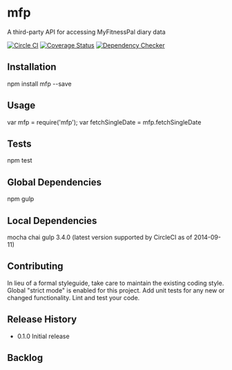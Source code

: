 mfp
==============
A third-party API for accessing MyFitnessPal diary data

[![Circle CI](https://circleci.com/gh/andrewzey/mfp.svg?style=shield&circle-token=e1f56bff19b1519adb77480cbb13550a0d3028e8)](https://circleci.com/gh/andrewzey/mfp)
[![Coverage Status](https://coveralls.io/repos/andrewzey/mfp/badge.png?branch=master)](https://coveralls.io/r/andrewzey/mfp?branch=master)
[![Dependency Checker](https://david-dm.org/andrewzey/mfp.png)](https://david-dm.org/andrewzey/mfp)

## Installation

  npm install mfp --save

## Usage

  var mfp = require('mfp');
  var fetchSingleDate = mfp.fetchSingleDate

## Tests

  npm test

## Global Dependencies
npm
gulp

## Local Dependencies
mocha
chai
gulp 3.4.0 (latest version supported by CircleCI as of 2014-09-11)

## Contributing

In lieu of a formal styleguide, take care to maintain the existing coding style.
Global "strict mode" is enabled for this project.
Add unit tests for any new or changed functionality. Lint and test your code.

## Release History

* 0.1.0 Initial release

## Backlog

